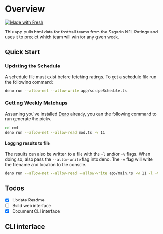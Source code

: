 # Overview

[![Made with Fresh](https://fresh.deno.dev/fresh-badge.svg)](https://fresh.deno.dev)

This app pulls html data for football teams from the Sagarin NFL Ratings and uses it to predict which team will win for any given week.

## Quick Start

### Updating the Schedule

A schedule file must exist before fetching ratings.  To get a schedule file run the following command:

```sh
deno run --allow-net --allow-write app/scrapeSchedule.ts
```

### Getting Weekly Matchups

Assuming you've installed [Deno](https://deno.land/#installation) already, you can the following command to run generate the picks.

```sh
cd cmd
deno run --allow-net --allow-read mod.ts -w 11
```

#### Logging results to file

The results can also be written to a file with the `-l` and/or `-v` flags.  When doing so, also pass the `--allow-write` flag into deno.  The `-v` flag will write the filename and location to the console.

```sh
deno run --allow-net --allow-read --allow-write app/main.ts -w 11 -l -v
```

## Todos

- [x] Update Readme
- [ ] Build web interface
- [x] Document CLI interface

## CLI interface

